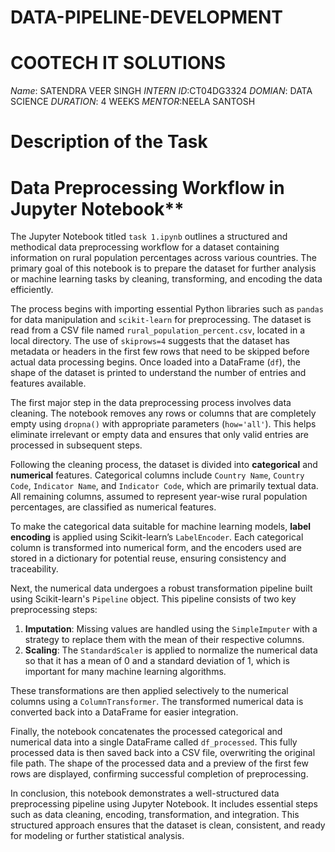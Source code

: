 # DATA-PIPELINE-DEVELOPMENT
# COOTECH IT SOLUTIONS
*Name*: SATENDRA VEER SINGH
*INTERN ID*:CT04DG3324
*DOMIAN*: DATA SCIENCE
*DURATION*: 4 WEEKS
*MENTOR*:NEELA SANTOSH


# Description of the Task


# Data Preprocessing Workflow in Jupyter Notebook**

The Jupyter Notebook titled `task 1.ipynb` outlines a structured and methodical data preprocessing workflow for a dataset containing information on rural population percentages across various countries. The primary goal of this notebook is to prepare the dataset for further analysis or machine learning tasks by cleaning, transforming, and encoding the data efficiently.

The process begins with importing essential Python libraries such as `pandas` for data manipulation and `scikit-learn` for preprocessing. The dataset is read from a CSV file named `rural_population_percent.csv`, located in a local directory. The use of `skiprows=4` suggests that the dataset has metadata or headers in the first few rows that need to be skipped before actual data processing begins. Once loaded into a DataFrame (`df`), the shape of the dataset is printed to understand the number of entries and features available.

The first major step in the data preprocessing process involves data cleaning. The notebook removes any rows or columns that are completely empty using `dropna()` with appropriate parameters (`how='all'`). This helps eliminate irrelevant or empty data and ensures that only valid entries are processed in subsequent steps.

Following the cleaning process, the dataset is divided into **categorical** and **numerical** features. Categorical columns include `Country Name`, `Country Code`, `Indicator Name`, and `Indicator Code`, which are primarily textual data. All remaining columns, assumed to represent year-wise rural population percentages, are classified as numerical features.

To make the categorical data suitable for machine learning models, **label encoding** is applied using Scikit-learn’s `LabelEncoder`. Each categorical column is transformed into numerical form, and the encoders used are stored in a dictionary for potential reuse, ensuring consistency and traceability.

Next, the numerical data undergoes a robust transformation pipeline built using Scikit-learn's `Pipeline` object. This pipeline consists of two key preprocessing steps:

1. **Imputation**: Missing values are handled using the `SimpleImputer` with a strategy to replace them with the mean of their respective columns.
2. **Scaling**: The `StandardScaler` is applied to normalize the numerical data so that it has a mean of 0 and a standard deviation of 1, which is important for many machine learning algorithms.

These transformations are then applied selectively to the numerical columns using a `ColumnTransformer`. The transformed numerical data is converted back into a DataFrame for easier integration.

Finally, the notebook concatenates the processed categorical and numerical data into a single DataFrame called `df_processed`. This fully processed data is then saved back into a CSV file, overwriting the original file path. The shape of the processed data and a preview of the first few rows are displayed, confirming successful completion of preprocessing.

In conclusion, this notebook demonstrates a well-structured data preprocessing pipeline using Jupyter Notebook. It includes essential steps such as data cleaning, encoding, transformation, and integration. This structured approach ensures that the dataset is clean, consistent, and ready for modeling or further statistical analysis.





